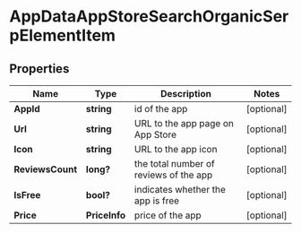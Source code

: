 # AppDataAppStoreSearchOrganicSerpElementItem


## Properties

| Name | Type | Description | Notes |
|------------ | ------------- | ------------- | -------------|
**AppId** | **string** | id of the app |[optional]|
**Url** | **string** | URL to the app page on App Store |[optional]|
**Icon** | **string** | URL to the app icon |[optional]|
**ReviewsCount** | **long?** | the total number of reviews of the app |[optional]|
**IsFree** | **bool?** | indicates whether the app is free |[optional]|
**Price** | **PriceInfo** | price of the app |[optional]|